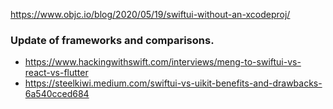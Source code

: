 https://www.objc.io/blog/2020/05/19/swiftui-without-an-xcodeproj/

### Update of frameworks and comparisons.
* https://www.hackingwithswift.com/interviews/meng-to-swiftui-vs-react-vs-flutter
* https://steelkiwi.medium.com/swiftui-vs-uikit-benefits-and-drawbacks-6a540cced684
